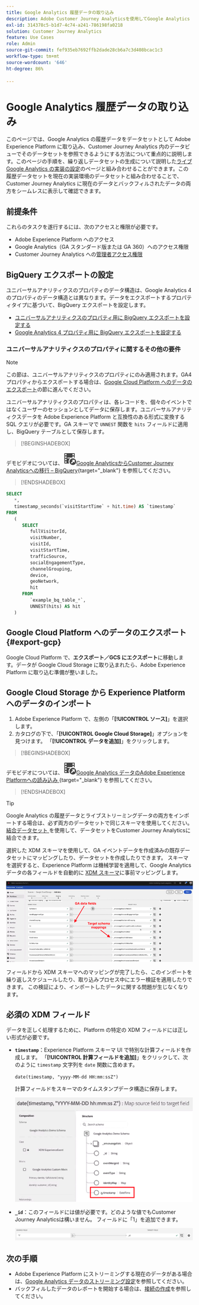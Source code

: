 ```yaml
---
title: Google Analytics 履歴データの取り込み
description: Adobe Customer Journey Analyticsを使用してGoogle Analytics データをAdobe Experience Platformに取り込む方法を説明します。
exl-id: 314378c5-b1d7-4c74-a241-786198fa0218
solution: Customer Journey Analytics
feature: Use Cases
role: Admin
source-git-commit: fef935eb7692ffb2dade28cb6a7c3d408bcac1c3
workflow-type: tm+mt
source-wordcount: '646'
ht-degree: 86%

---
```



# Google Analytics 履歴データの取り込み

このページでは、Google Analytics の履歴データをデータセットとして Adobe Experience Platform に取り込み、Customer Journey Analytics 内のデータビューでそのデータセットを参照できるようにする方法について重点的に説明します。このページの手順を、繰り返しデータセットの生成について説明した[ライブ Google Analytics の実装の設定](streaming.md)のページと組み合わせることができます。この履歴データセットを現在の実装環境のデータセットと組み合わせることで、Customer Journey Analytics に現在のデータとバックフィルされたデータの両方をシームレスに表示して確認できます。

## 前提条件

これらのタスクを遂行するには、次のアクセスと権限が必要です。

* Adobe Experience Platform へのアクセス
* Google Analytics（GA スタンダード版または GA 360）へのアクセス権限
* Customer Journey Analytics への[管理者アクセス権限](/help/technotes/access-control.md)

## BigQuery エクスポートの設定

ユニバーサルアナリティクスのプロパティのデータ構造は、Google Analytics 4 のプロパティのデータ構造とは異なります。データをエクスポートするプロパティタイプに基づいて、BigQuery エクスポートを設定します。

* [ユニバーサルアナリティクスのプロパティ用に BigQuery エクスポートを設定する](https://support.google.com/analytics/answer/3416092)
* [Google Analytics 4 プロパティ用に BigQuery エクスポートを設定する](https://support.google.com/analytics/answer/9823238)

### ユニバーサルアナリティクスのプロパティに関するその他の要件

>[!NOTE]
>
>この節は、ユニバーサルアナリティクスのプロパティにのみ適用されます。GA4 プロパティからエクスポートする場合は、[Google Cloud Platform へのデータのエクスポート](#export-gcp)の節に進んでください。

ユニバーサルアナリティクスのプロパティは、各レコードを、個々のイベントではなくユーザーのセッションとしてデータに保存します。ユニバーサルアナリティクスデータを Adobe Experience Platform と互換性のある形式に変換する SQL クエリが必要です。GA スキーマで `UNNEST` 関数を `hits` フィールドに適用し、BigQuery テーブルとして保存します。


>[!BEGINSHADEBOX]

デモビデオについては、![VideoCheckedOut](/help/assets/icons/VideoCheckedOut.svg)[Google AnalyticsからCustomer Journey Analyticsへの移行 – BigQuery](https://video.tv.adobe.com/v/332634?quality=12&learn=on){target="_blank"} を参照してください。

>[!ENDSHADEBOX]


```sql
SELECT
   *,
   timestamp_seconds(`visitStartTime` + hit.time) AS `timestamp` 
FROM
   (
      SELECT
         fullVisitorId,
         visitNumber,
         visitId,
         visitStartTime,
         trafficSource,
         socialEngagementType,
         channelGrouping,
         device,
         geoNetwork,
         hit 
      FROM
         `example_bq_table_*`,
         UNNEST(hits) AS hit 
   )
```

## Google Cloud Platform へのデータのエクスポート {#export-gcp}

Google Cloud Platform で、**エクスポート／GCS にエクスポート**&#x200B;に移動します。データが Google Cloud Storage に取り込まれたら、Adobe Experience Platform に取り込む準備が整いました。

## Google Cloud Storage から Experience Platform へのデータのインポート

1. Adobe Experience Platform で、左側の「**[!UICONTROL ソース]**」を選択します。
1. カタログの下で、「**[!UICONTROL Google Cloud Storage]**」オプションを見つけます。 「**[!UICONTROL データを追加]**」をクリックします。


>[!BEGINSHADEBOX]

デモビデオについては、![VideoCheckedOut](/help/assets/icons/VideoCheckedOut.svg)[Google Analytics データのAdobe Experience Platformへの読み込み ](https://video.tv.adobe.com/v/332676?quality=12&learn=on){target="_blank"} を参照してください。

>[!ENDSHADEBOX]


>[!TIP]
>
>Google Analytics の履歴データとライブストリーミングデータの両方をインポートする場合は、必ず両方のデータセットで同じスキーマを使用してください。 [ 結合データセット ](/help/connections/combined-dataset.md) を使用して、データセットをCustomer Journey Analyticsに結合できます。

選択した XDM スキーマを使用して、GA イベントデータを作成済みの既存データセットにマッピングしたり、データセットを作成したりできます。 スキーマを選択すると、Experience Platform は機械学習を適用して、Google Analytics データの各フィールドを自動的に [XDM スキーマ](https://experienceleague.adobe.com/docs/experience-platform/xdm/home.html?lang=ja#ui)に事前マッピングします。

![GA データフィールドとターゲットスキーママッピングをハイライト表示したスキーママップ ](../../assets/schema-map.png)

フィールドから XDM スキーマへのマッピングが完了したら、このインポートを繰り返しスケジュールしたり、取り込みプロセス中にエラー検証を適用したりできます。 この検証により、インポートしたデータに関する問題が生じなくなります。

## 必須の XDM フィールド

データを正しく処理するために、Platform の特定の XDM フィールドには正しい形式が必要です。

* **`timestamp`**：Experience Platform スキーマ UI で特別な計算フィールドを作成します。 「**[!UICONTROL 計算フィールドを追加]**」をクリックして、次のように `timestamp` 文字列を `date` 関数に含めます。

  `date(timestamp, "yyyy-MM-dd HH:mm:ssZ")`

  計算フィールドをスキーマのタイムスタンプデータ構造に保存します。

  ![タイムスタンプ](../../assets/timestamp.png)

* **`_id`**：このフィールドには値が必要です。どのような値でもCustomer Journey Analyticsは構いません。 フィールドに「1」を追加できます。

  ![ID](../../assets/_id.png)

## 次の手順

* Adobe Experience Platform にストリーミングする現在のデータがある場合は、[Google Analytics データのストリーミング設定](streaming.md)を参照してください。
* バックフィルしたデータのレポートを開始する場合は、[接続の作成](/help/connections/create-connection.md)を参照してください。
